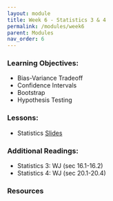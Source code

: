 ```yaml
---
layout: module
title: Week 6 - Statistics 3 & 4
permalink: /modules/week6
parent: Modules
nav_order: 6
---
```


### Learning Objectives:
* Bias-Variance Tradeoff
* Confidence Intervals
* Bootstrap
* Hypothesis Testing

### Lessons:
* Statistics [Slides]()

### Additional Readings:
* Statistics 3: WJ (sec 16.1-16.2)
* Statistics 4: WJ (sec 20.1-20.4)

### Resources
